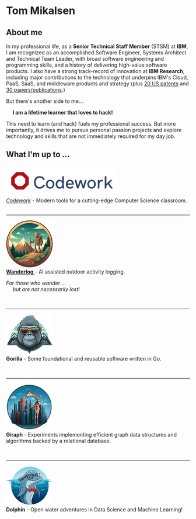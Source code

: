 <!--
Copyright (c) 2024 Thomas Mikalsen. Subject to the MIT License 
-->
Tom Mikalsen
============

About me
--------
In my professional life, as a **Senior Technical Staff Member** (STSM) at **IBM**,
I am recognized as an accomplished Software Engineer, Systems Architect and
Technical Team Leader, with broad software engineering and programming skills,
and a history of delivering high-value software products. I also have a strong
track-record of innovation at **IBM Research**, including major contributions to the
technology that underpins IBM's Cloud, PaaS, SaaS, and middleware products and
strategy (plus [20 US patents](./patents.md) and [30 papers/publications](./pubs.md).)

But there's another side to me...<br>

&emsp; **I am a lifetime learner that loves to hack!**<br>

This need to learn (and hack) fuels my professional success. But more
importantly, it drives me to pursue personal passion projects and explore
technology and skills that are not immediately required for my day job.  

## What I'm up to ...

[![alt codework](./codework/codework-icon.png)<br>
*Codework*](https://www.codework.us/) - Modern tools for a cutting-edge Computer Science classroom.
<br><br><hr>

[![alt wanderlog](./wanderlog/wanderlog-icon.png)<br>
**Wanderlog** ](./wanderlog/wanderlog.md) - AI assisted outdoor activity logging.<br>

<i>For those who wander ... <br>
&emsp; but are not necessarily lost!</i>

<br><hr>

![alt gorilla](./gorilla/gorilla-icon.png)<br>
**Gorilla** - Some foundational and reusable software written in Go.

<br><hr>

![alt giraph](./giraph/giraph-icon.png)<br>
**Giraph** - Experiments implementing efficient graph data structures and
algorithms backed by a relational database.

<br><hr>

![alt dolphin](./dolphin/dolphin-icon.png)<br>
**Dolphin** - Open water adventures in Data Science and Machine Learning!
